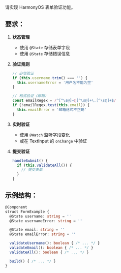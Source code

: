 请实现 HarmonyOS 表单验证功能。

## 要求：

1. **状态管理**
   - 使用 `@State` 存储表单字段
   - 使用 `@State` 存储错误信息

2. **验证规则**
   ```typescript
   // 必填验证
   if (this.username.trim() === '') {
     this.usernameError = '用户名不能为空'
   }

   // 格式验证（邮箱）
   const emailRegex = /^[^\s@]+@[^\s@]+\.[^\s@]+$/
   if (!emailRegex.test(this.email)) {
     this.emailError = '邮箱格式不正确'
   }
   ```

3. **实时验证**
   - 使用 `@Watch` 监听字段变化
   - 或在 TextInput 的 `onChange` 中验证

4. **提交验证**
   ```typescript
   handleSubmit() {
     if (this.validateAll()) {
       // 提交表单
     }
   }
   ```

## 示例结构：
```typescript
@Component
struct FormExample {
  @State username: string = ''
  @State usernameError: string = ''

  @State email: string = ''
  @State emailError: string = ''

  validateUsername(): boolean { /* ... */ }
  validateEmail(): boolean { /* ... */ }
  validateAll(): boolean { /* ... */ }

  build() { /* ... */ }
}
```
